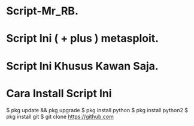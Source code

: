# Script-Mr_RB.
# Script Ini ( + plus ) metasploit.
# Script Ini Khusus Kawan Saja.
# Cara Install Script Ini

$ pkg update && pkg upgrade
$ pkg install python
$ pkg install python2
$ pkg install git
$ git clone https://github.com
